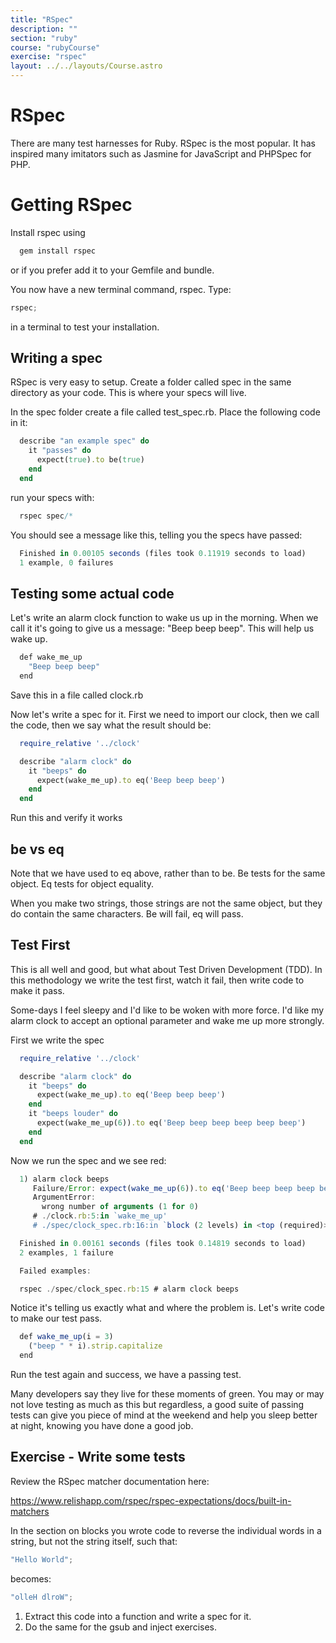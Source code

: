 ```yaml
---
title: "RSpec"
description: ""
section: "ruby"
course: "rubyCourse"
exercise: "rspec"
layout: ../../layouts/Course.astro
---
```




# RSpec

There are many test harnesses for Ruby. RSpec is the most popular. It has inspired many imitators such as Jasmine for JavaScript and PHPSpec for PHP.

# Getting RSpec

Install rspec using

```js
  gem install rspec
```

or if you prefer add it to your Gemfile and bundle.

You now have a new terminal command, rspec. Type:

```js
rspec;
```

in a terminal to test your installation.

## Writing a spec

RSpec is very easy to setup. Create a folder called spec in the same directory as your code. This is where your specs will live.

In the spec folder create a file called test_spec.rb. Place the following code in it:

```ruby
  describe "an example spec" do
    it "passes" do
      expect(true).to be(true)
    end
  end
```

run your specs with:

```js
  rspec spec/*
```

You should see a message like this, telling you the specs have passed:

```js
  Finished in 0.00105 seconds (files took 0.11919 seconds to load)
  1 example, 0 failures
```

## Testing some actual code

Let's write an alarm clock function to wake us up in the morning. When we call it it's going to give us a message: "Beep beep beep". This will help us wake up.

```js
  def wake_me_up
    "Beep beep beep"
  end
```

Save this in a file called clock.rb

Now let's write a spec for it. First we need to import our clock, then we call the code, then we say what the result should be:

```ruby
  require_relative '../clock'

  describe "alarm clock" do
    it "beeps" do
      expect(wake_me_up).to eq('Beep beep beep')
    end
  end
```

Run this and verify it works

<aside class="box">

## be vs eq

Note that we have used to eq above, rather than to be. Be tests for the same object. Eq tests for object equality.

When you make two strings, those strings are not the same object, but they do contain the same characters. Be will fail, eq will pass.

</aside>

## Test First

This is all well and good, but what about Test Driven Development (TDD). In this methodology we write the test first, watch it fail, then write code to make it pass.

Some-days I feel sleepy and I'd like to be woken with more force. I'd like my alarm clock to accept an optional parameter and wake me up more strongly.

First we write the spec

```ruby
  require_relative '../clock'

  describe "alarm clock" do
    it "beeps" do
      expect(wake_me_up).to eq('Beep beep beep')
    end
    it "beeps louder" do
      expect(wake_me_up(6)).to eq('Beep beep beep beep beep beep')
    end
  end
```

Now we run the spec and we see red:

```js
  1) alarm clock beeps
     Failure/Error: expect(wake_me_up(6)).to eq('Beep beep beep beep beep beep')
     ArgumentError:
       wrong number of arguments (1 for 0)
     # ./clock.rb:5:in `wake_me_up'
     # ./spec/clock_spec.rb:16:in `block (2 levels) in <top (required)>'

  Finished in 0.00161 seconds (files took 0.14819 seconds to load)
  2 examples, 1 failure

  Failed examples:

  rspec ./spec/clock_spec.rb:15 # alarm clock beeps

```

Notice it's telling us exactly what and where the problem is. Let's write code to make our test pass.

```js
  def wake_me_up(i = 3)
    ("beep " * i).strip.capitalize
  end
```

Run the test again and success, we have a passing test.

Many developers say they live for these moments of green. You may or may not love testing as much as this but regardless, a good suite of passing tests can give you piece of mind at the weekend and help you sleep better at night, knowing you have done a good job.

## Exercise - Write some tests

Review the RSpec matcher documentation here:

<https://www.relishapp.com/rspec/rspec-expectations/docs/built-in-matchers>

In the section on blocks you wrote code to reverse the individual words in a string, but not the string itself, such that:

```js
"Hello World";
```

becomes:

```js
"olleH dlroW";
```

1. Extract this code into a function and write a spec for it.
2. Do the same for the gsub and inject exercises.
